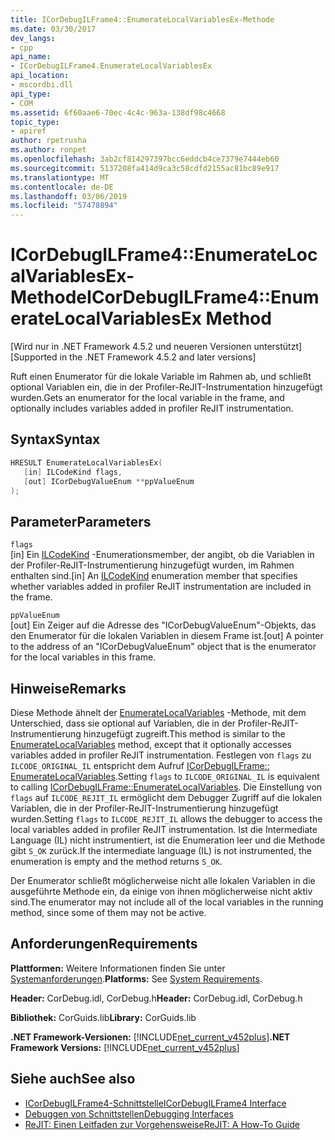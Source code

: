 ```yaml
---
title: ICorDebugILFrame4::EnumerateLocalVariablesEx-Methode
ms.date: 03/30/2017
dev_langs:
- cpp
api_name:
- ICorDebugILFrame4.EnumerateLocalVariablesEx
api_location:
- mscordbi.dll
api_type:
- COM
ms.assetid: 6f60aae6-70ec-4c4c-963a-138df98c4668
topic_type:
- apiref
author: rpetrusha
ms.author: ronpet
ms.openlocfilehash: 3ab2cf814297397bcc6eddcb4ce7379e7444eb60
ms.sourcegitcommit: 5137208fa414d9ca3c58cdfd2155ac81bc89e917
ms.translationtype: MT
ms.contentlocale: de-DE
ms.lasthandoff: 03/06/2019
ms.locfileid: "57478894"
---
```

# <a name="icordebugilframe4enumeratelocalvariablesex-method"></a><span data-ttu-id="e2d97-102">ICorDebugILFrame4::EnumerateLocalVariablesEx-Methode</span><span class="sxs-lookup"><span data-stu-id="e2d97-102">ICorDebugILFrame4::EnumerateLocalVariablesEx Method</span></span>
<span data-ttu-id="e2d97-103">[Wird nur in .NET Framework 4.5.2 und neueren Versionen unterstützt]</span><span class="sxs-lookup"><span data-stu-id="e2d97-103">[Supported in the .NET Framework 4.5.2 and later versions]</span></span>  
  
 <span data-ttu-id="e2d97-104">Ruft einen Enumerator für die lokale Variable im Rahmen ab, und schließt optional Variablen ein, die in der Profiler-ReJIT-Instrumentation hinzugefügt wurden.</span><span class="sxs-lookup"><span data-stu-id="e2d97-104">Gets an enumerator for the local variable in the frame, and optionally includes variables added in profiler ReJIT instrumentation.</span></span>  
  
## <a name="syntax"></a><span data-ttu-id="e2d97-105">Syntax</span><span class="sxs-lookup"><span data-stu-id="e2d97-105">Syntax</span></span>  
  
```cpp
HRESULT EnumerateLocalVariablesEx(  
   [in] ILCodeKind flags,   
   [out] ICorDebugValueEnum **ppValueEnum  
);  
```  
  
## <a name="parameters"></a><span data-ttu-id="e2d97-106">Parameter</span><span class="sxs-lookup"><span data-stu-id="e2d97-106">Parameters</span></span>  
 `flags`  
 <span data-ttu-id="e2d97-107">[in] Ein [ILCodeKind](../../../../docs/framework/unmanaged-api/debugging/ilcodekind-enumeration.md) -Enumerationsmember, der angibt, ob die Variablen in der Profiler-ReJIT-Instrumentierung hinzugefügt wurden, im Rahmen enthalten sind.</span><span class="sxs-lookup"><span data-stu-id="e2d97-107">[in] An [ILCodeKind](../../../../docs/framework/unmanaged-api/debugging/ilcodekind-enumeration.md) enumeration member that specifies whether variables added in profiler ReJIT instrumentation are included in the frame.</span></span>  
  
 `ppValueEnum`  
 <span data-ttu-id="e2d97-108">[out] Ein Zeiger auf die Adresse des "ICorDebugValueEnum"-Objekts, das den Enumerator für die lokalen Variablen in diesem Frame ist.</span><span class="sxs-lookup"><span data-stu-id="e2d97-108">[out] A pointer to the address of an "ICorDebugValueEnum" object that is the enumerator for the local variables in this frame.</span></span>  
  
## <a name="remarks"></a><span data-ttu-id="e2d97-109">Hinweise</span><span class="sxs-lookup"><span data-stu-id="e2d97-109">Remarks</span></span>  
 <span data-ttu-id="e2d97-110">Diese Methode ähnelt der [EnumerateLocalVariables](../../../../docs/framework/unmanaged-api/debugging/icordebugilframe-enumeratelocalvariables-method.md) -Methode, mit dem Unterschied, dass sie optional auf Variablen, die in der Profiler-ReJIT-Instrumentierung hinzugefügt zugreift.</span><span class="sxs-lookup"><span data-stu-id="e2d97-110">This method is similar to the [EnumerateLocalVariables](../../../../docs/framework/unmanaged-api/debugging/icordebugilframe-enumeratelocalvariables-method.md) method, except that it optionally accesses variables added in profiler ReJIT instrumentation.</span></span> <span data-ttu-id="e2d97-111">Festlegen von `flags` zu `ILCODE_ORIGINAL_IL` entspricht dem Aufruf [ICorDebugILFrame:: EnumerateLocalVariables](../../../../docs/framework/unmanaged-api/debugging/icordebugilframe-enumeratelocalvariables-method.md).</span><span class="sxs-lookup"><span data-stu-id="e2d97-111">Setting `flags` to `ILCODE_ORIGINAL_IL` is equivalent to calling [ICorDebugILFrame::EnumerateLocalVariables](../../../../docs/framework/unmanaged-api/debugging/icordebugilframe-enumeratelocalvariables-method.md).</span></span> <span data-ttu-id="e2d97-112">Die Einstellung von `flags` auf `ILCODE_REJIT_IL` ermöglicht dem Debugger Zugriff auf die lokalen Variablen, die in der Profiler-ReJIT-Instrumentierung hinzugefügt wurden.</span><span class="sxs-lookup"><span data-stu-id="e2d97-112">Setting `flags` to `ILCODE_REJIT_IL` allows the debugger to access the local variables added in profiler ReJIT instrumentation.</span></span> <span data-ttu-id="e2d97-113">Ist die Intermediate Language (IL) nicht instrumentiert, ist die Enumeration leer und die Methode gibt `S_OK` zurück.</span><span class="sxs-lookup"><span data-stu-id="e2d97-113">If the intermediate language (IL) is not instrumented, the enumeration is empty and the method returns `S_OK`.</span></span>  
  
 <span data-ttu-id="e2d97-114">Der Enumerator schließt möglicherweise nicht alle lokalen Variablen in die ausgeführte Methode ein, da einige von ihnen möglicherweise nicht aktiv sind.</span><span class="sxs-lookup"><span data-stu-id="e2d97-114">The enumerator may not include all of the local variables in the running method, since some of them may not be active.</span></span>  
  
## <a name="requirements"></a><span data-ttu-id="e2d97-115">Anforderungen</span><span class="sxs-lookup"><span data-stu-id="e2d97-115">Requirements</span></span>  
 <span data-ttu-id="e2d97-116">**Plattformen:** Weitere Informationen finden Sie unter [Systemanforderungen](../../../../docs/framework/get-started/system-requirements.md).</span><span class="sxs-lookup"><span data-stu-id="e2d97-116">**Platforms:** See [System Requirements](../../../../docs/framework/get-started/system-requirements.md).</span></span>  
  
 <span data-ttu-id="e2d97-117">**Header:** CorDebug.idl, CorDebug.h</span><span class="sxs-lookup"><span data-stu-id="e2d97-117">**Header:** CorDebug.idl, CorDebug.h</span></span>  
  
 <span data-ttu-id="e2d97-118">**Bibliothek:** CorGuids.lib</span><span class="sxs-lookup"><span data-stu-id="e2d97-118">**Library:** CorGuids.lib</span></span>  
  
 <span data-ttu-id="e2d97-119">**.NET Framework-Versionen:** [!INCLUDE[net_current_v452plus](../../../../includes/net-current-v452plus-md.md)]</span><span class="sxs-lookup"><span data-stu-id="e2d97-119">**.NET Framework Versions:** [!INCLUDE[net_current_v452plus](../../../../includes/net-current-v452plus-md.md)]</span></span>  
  
## <a name="see-also"></a><span data-ttu-id="e2d97-120">Siehe auch</span><span class="sxs-lookup"><span data-stu-id="e2d97-120">See also</span></span>
- [<span data-ttu-id="e2d97-121">ICorDebugILFrame4-Schnittstelle</span><span class="sxs-lookup"><span data-stu-id="e2d97-121">ICorDebugILFrame4 Interface</span></span>](../../../../docs/framework/unmanaged-api/debugging/icordebugilframe4-interface.md)
- [<span data-ttu-id="e2d97-122">Debuggen von Schnittstellen</span><span class="sxs-lookup"><span data-stu-id="e2d97-122">Debugging Interfaces</span></span>](../../../../docs/framework/unmanaged-api/debugging/debugging-interfaces.md)
- [<span data-ttu-id="e2d97-123">ReJIT: Einen Leitfaden zur Vorgehensweise</span><span class="sxs-lookup"><span data-stu-id="e2d97-123">ReJIT: A How-To Guide</span></span>](https://blogs.msdn.com/b/davbr/archive/2011/10/12/rejit-a-how-to-guide.aspx)
